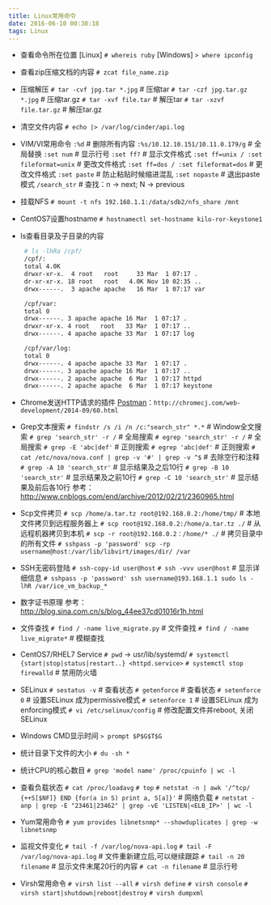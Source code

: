 ```yaml
---
title: Linux常用命令
date: 2016-06-10 00:30:18
tags: Linux
---
```


- 查看命令所在位置
  [Linux]
  `# whereis ruby`
  [Windows]
  `> where ipconfig`

- 查看zip压缩文档的内容
  `# zcat file_name.zip`

- 压缩解压
  `# tar -cvf jpg.tar *.jpg`       # 压缩tar
  `# tar -czf jpg.tar.gz *.jpg`    # 压缩tar.gz
  `# tar -xvf file.tar`            # 解压tar
  `# tar -xzvf file.tar.gz`        # 解压tar.gz

- 清空文件内容
  `# echo |> /var/log/cinder/api.log`

<!--more-->

- VIM/VI常用命令
  `:%d`                                  # 删除所有内容
  `:%s/10.12.10.151/10.11.0.179/g`       # 全局替换
  `:set num`                             # 显示行号
  `:set ff?`                             # 显示文件格式
  `:set ff=unix / :set fileformat=unix`  # 更改文件格式
  `:set ff=dos / :set fileformat=dos`    # 更改文件格式
  `:set paste`                           # 防止粘贴时候缩进混乱
  `:set nopaste`                         # 退出paste模式
  `/search_str`                          # 查找：n -> next; N -> previous

- 挂载NFS
  `# mount -t nfs 192.168.1.1:/data/sdb2/nfs_share /mnt`

- CentOS7设置hostname
  `# hostnamectl set-hostname kilo-ror-keystone1`
  
- ls查看目录及子目录的内容
  ``` bash
   # ls -lhRa /cpf/
   /cpf/:
   total 4.0K
   drwxr-xr-x.  4 root   root     33 Mar  1 07:17 .
   dr-xr-xr-x. 18 root   root   4.0K Nov 10 02:35 ..
   drwx------.  3 apache apache   16 Mar  1 07:17 var

   /cpf/var:
   total 0
   drwx------. 3 apache apache 16 Mar  1 07:17 .
   drwxr-xr-x. 4 root   root   33 Mar  1 07:17 ..
   drwx------. 4 apache apache 33 Mar  1 07:17 log

   /cpf/var/log:
   total 0
   drwx------. 4 apache apache 33 Mar  1 07:17 .
   drwx------. 3 apache apache 16 Mar  1 07:17 ..
   drwx------. 2 apache apache  6 Mar  1 07:17 httpd
   drwx------. 2 apache apache  6 Mar  1 07:17 keystone
   ```

- Chrome发送HTTP请求的插件
  [Postman](http://chromecj.com/web-development/2014-09/60.html)：`http://chromecj.com/web-development/2014-09/60.html`

- Grep文本搜索
  `# findstr /s /i /n /c:"search_str" *.*`                   # Window全文搜索
  `# grep 'search_str' -r /`                                 # 全局搜索
  `# egrep 'search_str' -r /`                                # 全局搜索
  `# grep -E 'abc|def'`                                      # 正则搜索
  `# egrep 'abc|def'`                                        # 正则搜索
  `# cat /etc/nova/nova.conf | grep -v '#' | grep -v ^$`     # 去除空行和注释
  `# grep -A 10 'search_str'`                                # 显示结果及之后10行
  `# grep -B 10 'search_str'`                                # 显示结果及之前10行
  `# grep -C 10 'search_str'`                                # 显示结果及前后各10行
  参考：http://www.cnblogs.com/end/archive/2012/02/21/2360965.html

- Scp文件拷贝
  `# scp /home/a.tar.tz root@192.168.0.2:/home/tmp/`         # 本地文件拷贝到远程服务器上
  `# scp root@192.168.0.2:/home/a.tar.tz ./`                 # 从远程机器拷贝到本机
  `# scp -r root@192.168.0.2：/home/* ./`                    # 拷贝目录中的所有文件
  `# sshpass -p 'password' scp -rp username@host:/var/lib/libvirt/images/dir/ /var`

- SSH无密码登陆
  `# ssh-copy-id user@host`
  `# ssh -vvv user@host`                                     # 显示详细信息
  `# sshpass -p 'password' ssh username@193.168.1.1 sudo ls -lhR /var/ice_vm_backup_*`

- 数字证书原理 
  参考：http://blog.sina.com.cn/s/blog_44ee37cd01016r1h.html

- 文件查找
  `# find / -name live_migrate.py`                          # 文件查找
  `# find / -name live_migrate*`                            # 模糊查找

- CentOS7/RHEL7 Service
  `# pwd` -> usr/lib/systemd/
  `# systemctl {start|stop|status|restart..} <httpd.service>`
  `# systemctl stop firewalld`                               # 禁用防火墙

- SELinux
  `# sestatus -v`                   # 查看状态
  `# getenforce`                    # 查看状态
  `# setenforce 0`                  # 设置SELinux 成为permissive模式
  `# setenforce 1`                  # 设置SELinux 成为enforcing模式
  `# vi /etc/selinux/config`        # 修改配置文件并reboot, 关闭SELinux

- Windows CMD显示时间
  `> prompt $P$G$T$G`

- 统计目录下文件的大小
  `# du -sh *`

- 统计CPU的核心数目
  `# grep 'model name' /proc/cpuinfo | wc -l`

- 查看负载状态
  `# cat /proc/loadavg`
  `# top`
  `# netstat -n | awk '/^tcp/ {++S[$NF]} END {for(a in S) print a, S[a]}'`  # 网络负载
  `# netstat -anp | grep -E "23461|23462" | grep -vE 'LISTEN|<ELB_IP>' | wc -l`

- Yum常用命令
  `# yum provides libnetsnmp* --showduplicates | grep -w libnetsnmp`

- 监视文件变化
  `# tail -f /var/log/nova-api.log`
  `# tail -F /var/log/nova-api.log`         # 文件重新建立后,可以继续跟踪
  `# tail -n 20 filename`                   # 显示文件末尾20行的内容
  `# cat -n filename`                       # 显示行号

- Virsh常用命令
  `# virsh list --all`
  `# virsh define`
  `# virsh console`
  `# virsh start|shutdown|reboot|destroy`
  `# virsh dumpxml`